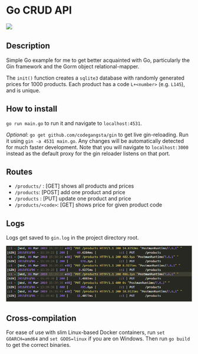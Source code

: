 # Go CRUD API

[<img src="https://goreportcard.com/badge/github.com/jaabberwocky/gorm-hello-world">](https://goreportcard.com/report/github.com/jaabberwocky/gorm-hello-world)

## Description
Simple Go example for me to get better acquainted with Go, particularly the Gin framework and the Gorm object relational-mapper.

The `init()` function creates a `sqlite3` database with randomly generated prices for 1000 products. Each product has a code `L+<number>` (e.g. `L145`), and is unique.

## How to install
`go run main.go` to run it and navigate to `localhost:4531`.

*Optional*:
`go get github.com/codegangsta/gin` to get live gin-reloading. Run it using `gin -a 4531 main.go`. Any changes will be automatically detected for much faster development. Note that you will navigate to `localhost:3000` instead as the default proxy for the gin reloader listens on that port.

## Routes
* `/products/` : [GET] shows all products and prices
* `/products`:  [POST] add one product and price
* `/products` : [PUT] update one product and price
* `/products/<code>`: [GET] shows price for given product code

## Logs

Logs get saved to `gin.log` in the project directory root.

![logs](pics/logs.PNG)

## Cross-compilation
For ease of use with slim Linux-based Docker containers, run `set GOARCH=amd64` and `set GOOS=linux` if you are on Windows. Then run `go build` to get the correct binaries.
